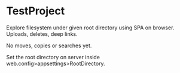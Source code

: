 # TestProject
Explore filesystem under given root directory using SPA on browser.  Uploads, deletes, deep links.

No moves, copies or searches yet.

Set the root directory on server inside web.config>appsettings>RootDirectory.


